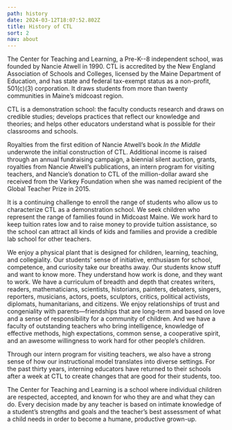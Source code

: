 ```yaml
---
path: history
date: 2024-03-12T18:07:52.802Z
title: History of CTL
sort: 2
nav: about
---
```

The Center for Teaching and Learning, a Pre-K--8 independent school, was founded by Nancie Atwell in 1990. CTL is accredited by the New England Association of Schools and Colleges, licensed by the Maine Department of Education, and has state and federal tax-exempt status as a non-profit, 501(c)(3) corporation. It draws students from more than twenty communities in Maine’s midcoast region.

CTL is a demonstration school: the faculty conducts research and draws on credible studies; develops practices that reflect our knowledge and theories; and helps other educators understand what is possible for their classrooms and schools. 

Royalties from the first edition of Nancie Atwell’s book *In the Middle* underwrote the initial construction of CTL. Additional income is raised through an annual fundraising campaign, a biennial silent auction, grants, royalties from Nancie Atwell’s publications, an intern program for visiting teachers, and Nancie’s donation to CTL of the million-dollar award she received from the Varkey Foundation when she was named recipient of the Global Teacher Prize in 2015.

It is a continuing challenge to enroll the range of students who allow us to characterize CTL as a demonstration school. We seek children who represent the range of families found in Midcoast Maine. We work hard to keep tuition rates low and to raise money to provide tuition assistance, so the school can attract all kinds of kids and families and provide a credible lab school for other teachers.

We enjoy a physical plant that is designed for children, learning, teaching, and collegiality. Our students’ sense of initiative, enthusiasm for school, competence, and curiosity take our breaths away. Our students know stuff and want to know more. They understand how work is done, and they want to work. We have a curriculum of breadth and depth that creates writers, readers, mathematicians, scientists, historians, painters, debaters, singers, reporters, musicians, actors, poets, sculptors, critics, political activists, diplomats, humanitarians, and citizens. We enjoy relationships of trust and congeniality with parents—friendships that are long-term and based on love and a sense of responsibility for a community of children. And we have a faculty of outstanding teachers who bring intelligence, knowledge of effective methods, high expectations, common sense, a cooperative spirit, and an awesome willingness to work hard for other people’s children.

Through our intern program for visiting teachers, we also have a strong sense of how our instructional model translates into diverse settings. For the past thirty years, interning educators have returned to their schools after a week at CTL to create changes that are good for their students, too.

The Center for Teaching and Learning is a school where individual children are respected, accepted, and known for who they are and what they can do. Every decision made by any teacher is based on intimate knowledge of a student’s strengths and goals and the teacher’s best assessment of what a child needs in order to become a humane, productive grown-up.